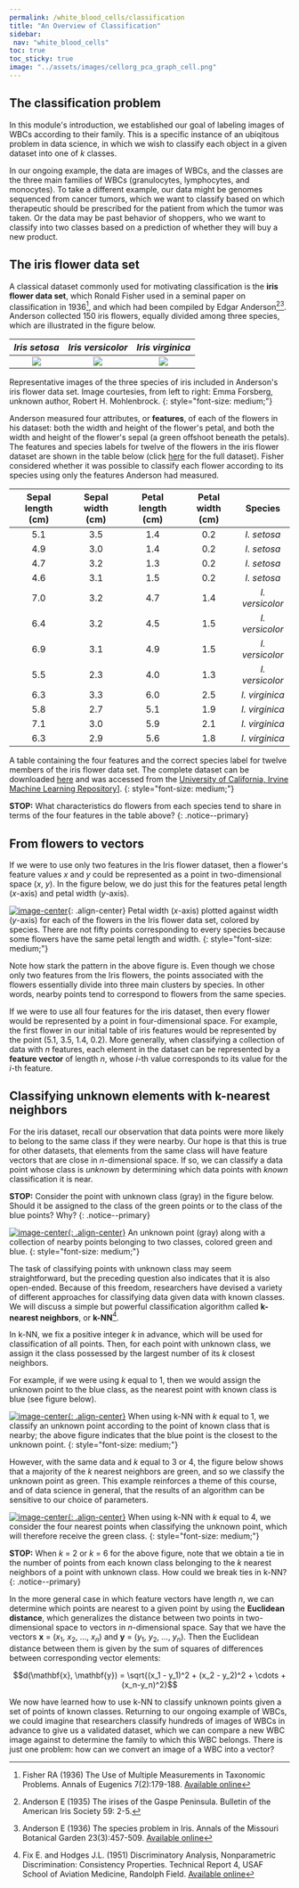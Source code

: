 ```yaml
---
permalink: /white_blood_cells/classification
title: "An Overview of Classification"
sidebar:
 nav: "white_blood_cells"
toc: true
toc_sticky: true
image: "../assets/images/cellorg_pca_graph_cell.png"
---
```


## The classification problem

In this module's introduction, we established our goal of labeling images of WBCs according to their family. This is a specific instance of an ubiqitous problem in data science, in which we wish to classify each object in a given dataset into one of *k* classes.

In our ongoing example, the data are images of WBCs, and the classes are the three main families of WBCs (granulocytes, lymphocytes, and monocytes). To take a different example, our data might be genomes sequenced from cancer tumors, which we want to classify based on which therapeutic should be prescribed for the patient from which the tumor was taken. Or the data may be  past behavior of shoppers, who we want to classify into two classes based on a prediction of whether they will buy a new product.

## The iris flower data set

A classical dataset commonly used for motivating classification is the **iris flower data set**, which Ronald Fisher used in a seminal paper on classification in 1936[^Fisher1936], and which had been compiled by Edgar Anderson[^Anderson1935][^Anderson1936]. Anderson collected 150 iris flowers, equally divided among three species, which are illustrated in the figure below.

| *Iris setosa* | *Iris versicolor* | *Iris virginica* |
:-------------------------:|:-------------------------:|:-------------------------:
[![](../assets/images/Iris_setosa_2.jpg)]()  |  [![](../assets/images/Iris_versicolor.jpg)]()   |  [![](../assets/images/Iris_virginica.jpg)]()

Representative images of the three species of iris included in Anderson's iris flower data set. Image courtesies, from left to right: Emma Forsberg, unknown author, Robert H. Mohlenbrock.
{: style="font-size: medium;"}

Anderson measured four attributes, or **features**, of each of the flowers in his dataset: both the width and height of the flower's petal, and both the width and height of the flower's sepal (a green offshoot beneath the petals). The features and species labels for twelve of the flowers in the iris flower dataset are shown in the table below (click [here](../downloads/iris.csv) for the full dataset). Fisher considered whether it was possible to classify each flower according to its species using only the features Anderson had measured.

| Sepal length (cm) | Sepal width (cm) | Petal length (cm) | Petal width (cm) | Species |
| :----: | :----: | :----: | :----: | :----: |
| 5.1 | 3.5 | 1.4 | 0.2 | *I. setosa* |
| 4.9 | 3.0 | 1.4 | 0.2 | *I. setosa* |
| 4.7 | 3.2 | 1.3 | 0.2 | *I. setosa* |
| 4.6 | 3.1 | 1.5 | 0.2 | *I. setosa* |
| 7.0 | 3.2 | 4.7 | 1.4 | *I. versicolor* |
| 6.4 | 3.2 | 4.5 | 1.5 | *I. versicolor* |
| 6.9 | 3.1 | 4.9 | 1.5 | *I. versicolor* |
| 5.5 | 2.3 | 4.0 | 1.3 | *I. versicolor* |
| 6.3 | 3.3 | 6.0 | 2.5 | *I. virginica* |
| 5.8 | 2.7 | 5.1 | 1.9 | *I. virginica* |
| 7.1 | 3.0 | 5.9 | 2.1 | *I. virginica* |
| 6.3 | 2.9 | 5.6 | 1.8 | *I. virginica* |

A table containing the four features and the correct species label for twelve members of the iris flower data set. The complete dataset can be downloaded [here](../downloads/iris.csv) and was accessed from the <a target="_blank" href="https://archive.ics.uci.edu/ml/datasets/iris">University of California, Irvine Machine Learning Repository</a>].
{: style="font-size: medium;"}

**STOP:** What characteristics do flowers from each species tend to share in terms of the four features in the table above?
{: .notice--primary}

## From flowers to vectors

If we were to use only two features in the Iris flower dataset, then a flower's feature values *x* and *y* could be represented as a point in two-dimensional space (*x*, *y*). In the figure below, we do just this for the features petal length (*x*-axis) and petal width (*y*-axis).

[![image-center](../assets/images/600px/iris_petal_data.png)](../assets/images/iris_petal_data.png){: .align-center}
Petal width (*x*-axis) plotted against width (*y*-axis) for each of the flowers in the Iris flower data set, colored by species. There are not fifty points corresponding to every species because some flowers have the same petal length and width.
{: style="font-size: medium;"}

Note how stark the pattern in the above figure is. Even though we chose only two features from the Iris flowers, the points associated with the flowers essentially divide into three main clusters by species. In other words, nearby points tend to correspond to flowers from the same species.

If we were to use all four features for the iris dataset, then every flower would be represented by a point in four-dimensional space. For example, the first flower in our initial table of iris features would be represented by the point (5.1, 3.5, 1.4, 0.2). More generally, when classifying a collection of data with *n* features, each element in the dataset can be represented by a **feature vector** of length *n*, whose *i*-th value corresponds to its value for the *i*-th feature.

## Classifying unknown elements with k-nearest neighbors

For the iris dataset, recall our observation that data points were more likely to belong to the same class if they were nearby. Our hope is that this is true for other datasets, that elements from the same class will have feature vectors that are close in *n*-dimensional space. If so, we can classify a data point whose class is *unknown* by determining which data points with *known* classification it is near.

**STOP:** Consider the point with unknown class (gray) in the figure below. Should it be assigned to the class of the green points or to the class of the blue points? Why?
{: .notice--primary}

[![image-center](../assets/images/600px/knn_neighborhood.png){: .align-center}](../assets/images/knn_neighborhood.png)
An unknown point (gray) along with a collection of nearby points belonging to two classes, colored green and blue.
{: style="font-size: medium;"}

The task of classifying points with unknown class may seem straightforward, but the preceding question also indicates that it is also open-ended. Because of this freedom, researchers have devised a variety of different approaches for classifying data given data with known classes. We will discuss a simple but powerful classification algorithm called **k-nearest neighbors**, or **k-NN**[^FixHodges1951].

In k-NN, we fix a positive integer *k* in advance, which will be used for classification of all points. Then, for each point with unknown class, we assign it the class possessed by the largest number of its *k* closest neighbors.

For example, if we were using *k* equal to 1, then we would assign the unknown point to the blue class, as the nearest point with known class is blue (see figure below).

[![image-center](../assets/images/600px/knn_neighborhood_k=1.png){: .align-center}](../assets/images/knn_neighborhood_k=1.png)
When using k-NN with *k* equal to 1, we classify an unknown point according to the point of known class that is nearby; the above figure indicates that the blue point is the closest to the unknown point.
{: style="font-size: medium;"}

However, with the same data and *k* equal to 3 or 4, the figure below shows that a majority of the *k* nearest neighbors are green, and so we classify the unknown point as green. This example reinforces a theme of this course, and of data science in general, that the results of an algorithm can be sensitive to our choice of parameters.

[![image-center](../assets/images/600px/knn_neighborhood_k=4.png){: .align-center}](../assets/images/knn_neighborhood_k=4.png)
When using k-NN with *k* equal to 4, we consider the four nearest points when classifying the unknown point, which will therefore receive the green class.
{: style="font-size: medium;"}

**STOP:** When *k* = 2 or *k* = 6 for the above figure, note that we obtain a tie in the number of points from each known class belonging to the *k* nearest neighbors of a point with unknown class. How could we break ties in k-NN?
{: .notice--primary}

In the more general case in which feature vectors have length *n*, we can determine which points are nearest to a given point by using the **Euclidean distance**, which generalizes the distance between two points in two-dimensional space to vectors in *n*-dimensional space. Say that we have the vectors **x** = (*x*<sub>1</sub>, *x*<sub>2</sub>, ..., *x*<sub>*n*</sub>) and **y** = (*y*<sub>1</sub>, *y*<sub>2</sub>, ..., *y*<sub>*n*</sub>). Then the Euclidean distance between them is given by the sum of squares of differences between corresponding vector elements:

$$d(\mathbf{x}, \mathbf{y}) = \sqrt{(x_1 - y_1)^2 + (x_2 - y_2)^2 + \cdots + (x_n-y_n)^2}$$

We now have learned how to use k-NN to classify unknown points given a set of points of known classes. Returning to our ongoing example of WBCs, we could imagine that researchers classify hundreds of images of WBCs in advance to give us a validated dataset, which we can compare a new WBC image against to determine the family to which this WBC belongs. There is just one problem: how can we convert an image of a WBC into a vector?

[^Anderson1935]: Anderson E (1935) The irises of the Gaspe Peninsula. Bulletin of the American Iris Society 59: 2-5.

[^Anderson1936]: Anderson E (1936) The species problem in Iris. Annals of the Missouri Botanical Garden 23(3):457-509. [Available online](https://www.jstor.org/stable/2394164?origin=crossref)

[^Fisher1936]: Fisher RA (1936) The Use of Multiple Measurements in Taxonomic Problems. Annals of Eugenics 7(2):179-188. [Available online](https://doi.org/10.1111/j.1469-1809.1936.tb02137.x)

[^FixHodges1951]: Fix E. and Hodges J.L. (1951) Discriminatory Analysis, Nonparametric Discrimination: Consistency Properties. Technical Report 4, USAF School of Aviation Medicine, Randolph Field. [Available online](https://www.jstor.org/stable/1403797)

